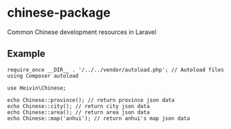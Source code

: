 # chinese-package
Common Chinese development resources in Laravel

## Example

    require_once __DIR__ . '/../../vendor/autoload.php'; // Autoload files using Composer autoload

    use Heivin\Chinese;

    echo Chinese::province(); // return province json data
    echo Chinese::city(); // return city json data
    echo Chinese::area(); // return area json data
    echo Chinese::map('anhui'); // return anhui's map json data
